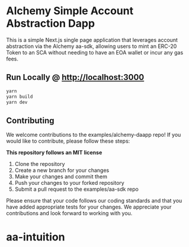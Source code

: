 # Alchemy Simple Account Abstraction Dapp

This is a simple Next.js single page application that leverages account abstraction via the Alchemy aa-sdk, allowing users to mint an ERC-20 Token to an SCA without needing to have an EOA wallet or incur any gas fees.

## Run Locally @ [http://localhost:3000](http://localhost:3000)

```bash
yarn
yarn build
yarn dev
```

## Contributing

We welcome contributions to the examples/alchemy-daapp repo! If you would like to contribute, please follow these steps:

**This repository follows an MIT license**

1. Clone the repository
2. Create a new branch for your changes
3. Make your changes and commit them
4. Push your changes to your forked repository
5. Submit a pull request to the examples/aa-sdk repo

Please ensure that your code follows our coding standards and that you have added appropriate tests for your changes. We appreciate your contributions and look forward to working with you.
# aa-intuition
